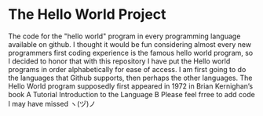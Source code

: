 # The Hello World Project
The code for the "hello world" program in every programming language available on github. I thought it would be fun considering almost every  new programmers first coding experience is the famous hello world program, so I decided to honor that with this repository
I have put the Hello world programs in order alphabetically for ease of access.
I am first going to do the languages that Github supports, then perhaps the other languages.
 The Hello World program supposedly first appeared in 1972 in Brian Kernighan’s book A Tutorial Introduction to the Language B
Please feel frree to add code I may have missed ヽ(ヅ)ノ
